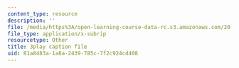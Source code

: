 ```yaml
---
content_type: resource
description: ''
file: /media/https%3A/open-learning-course-data-rc.s3.amazonaws.com/20-219-becoming-the-next-bill-nye-writing-and-hosting-the-educational-show-january-iap-2015/81a8483a1a8a2439785c7f2c924cd408_q4524Q4xnqA.srt
file_type: application/x-subrip
resourcetype: Other
title: 3play caption file
uid: 81a8483a-1a8a-2439-785c-7f2c924cd408
---
```

